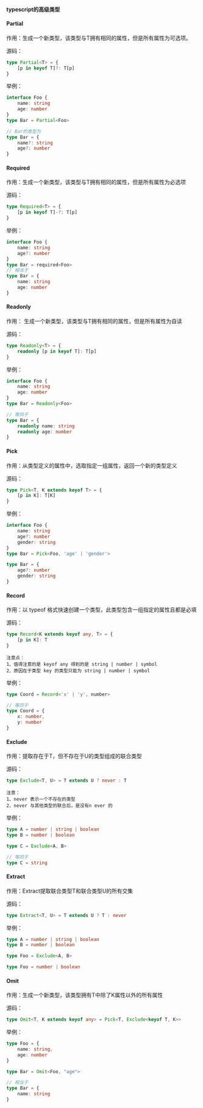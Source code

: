 #### typescript的高级类型

#### Partial

作用：生成一个新类型，该类型与T拥有相同的属性，但是所有属性为可选项。

源码：

```ts
type Partial<T> = {
    [p in keyof T]?: T[p]
}
```

举例：
```ts
interface Foo {
    name: string
    age: number
}
type Bar = Partial<Foo>

// Bar的类型为
type Bar = {
    name?: string
    age?: number
}
```


#### Required

作用：生成一个新类型，该类型与T拥有相同的属性，但是所有属性为必选项

源码：
```ts
type Required<T> = {
    [p in keyof T]-?: T[p]
}
```

举例：

```ts
interface Foo {
    name: string
    age?: number
}
type Bar = required<Foo>
// 相当于
type Bar = {
    name: string
    age: number
}
```

#### Readonly

作用： 生成一个新类型，该类型与T拥有相同的属性，但是所有属性为自读

源码：

```ts
type Readonly<T> = {
    readonly [p in keyof T]: T[p]
}
```

举例：

```ts
interface Foo {
    name: string
    age: number
}
type Bar = Readonly<Foo>

// 等同于
type Bar = {
    readonly name: string
    readonly age: number
}

```

#### Pick

作用：从类型定义的属性中，选取指定一组属性，返回一个新的类型定义

源码：
```ts
type Pick<T, K extends keyof T> = {
    [p in K]: T[K]
}
```

举例：
```ts
interface Foo {
    name: string
    age?: number
    gender: string
}
type Bar = Pick<Foo, 'age' | 'gender'>

type Bar = {
    age?: number
    gender: string
}
```

#### Record

作用：以 typeof 格式快速创建一个类型，此类型包含一组指定的属性且都是必填

源码：

```ts
type Record<K extends keyof any, T> = {
    [p in K]: T
}
```

    注意点：
    1、值得注意的是 keyof any 得到的是 string | number | symbol
    2、原因在于类型 key 的类型只能为 string | number | symbol

举例：
```ts
type Coord = Record<'x' | 'y', number>

// 等同于
type Coord = {
    x: number,
    y: number
}
```


#### Exclude

作用：提取存在于T，但不存在于U的类型组成的联合类型

源码：
```ts
type Exclude<T, U> = T extends U ? never : T 
```

    注意：
    1、never 表示一个不存在的类型
    2、never 与其他类型的联合后，是没有n ever 的

举例：
```ts
type A = number | string | boolean
type B = number | boolean

type C = Exclude<A, B>

// 等同于
type C = string
```

#### Extract

作用：Extract提取联合类型T和联合类型U的所有交集

源码：
```ts
type Extract<T, U> = T extends U ? T : never
```

举例：
```ts
type A = number | string | boolean
type B = number | boolean

type Foo = Exclude<A, B>

type Foo = number | boolean
```

#### Omit

作用：生成一个新类型，该类型拥有T中除了K属性以外的所有属性

源码：
```ts
type Omit<T, K extends keyof any> = Pick<T, Exclude<keyof T, K>>
```

举例：
```ts
type Foo = {
    name: string,
    age: number
}

type Bar = Omit<Foo, "age">

// 相当于
type Bar = {
    name: string
}
```